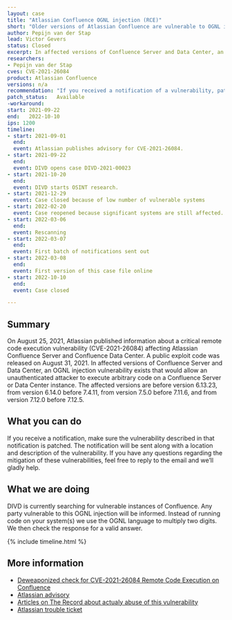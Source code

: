 ```yaml
---
layout: case
title: "Atlassian Confluence OGNL injection (RCE)"
short: "Older versions of Atlassian Confluence are vulnerable to OGNL injection, which allows attackers to take over systems."
author: Pepijn van der Stap
lead: Victor Gevers
status: Closed
excerpt: In affected versions of Confluence Server and Data Center, an OGNL injection vulnerability exists that would allow an unauthenticated attacker to execute arbitrary code on a Confluence Server or Data Center instance. The affected versions are before version 6.13.23, from version 6.14.0 before 7.4.11, from version 7.5.0 before 7.11.6, and from version 7.12.0 before 7.12.5.
researchers:
- Pepijn van der Stap
cves: CVE-2021-26084
product: Atlassian Confluence
versions: n/a
recommendation: "If you received a notification of a vulnerability, patch your system with the information provided in this notification."
patch_status:	Available
-workaround:		
start: 2021-09-22
end:   2022-10-10
ips: 1200
timeline:
- start: 2021-09-01
  end: 
  event: Atlassian publishes advisory for CVE-2021-26084.
- start: 2021-09-22
  end:
  event: DIVD opens case DIVD-2021-00023
- start: 2021-10-20
  end:
  event: DIVD starts OSINT research.
- start: 2021-12-29
  event: Case closed because of low number of vulnerable systems
- start: 2022-02-20
  event: Case reopened because significant systems are still affected.
- start: 2022-03-06
  end:
  event: Rescanning
- start: 2022-03-07
  end:
  event: First batch of notifications sent out
- start: 2022-03-08
  end:
  event: First version of this case file online
- start: 2022-10-10
  end:
  event: Case closed

---
```

## Summary

On August 25, 2021, Atlassian published information about a critical remote code execution vulnerability (CVE-2021-26084) affecting Atlassian Confluence Server and Confluence Data Center. A public exploit code was released on August 31, 2021.
In affected versions of Confluence Server and Data Center, an OGNL injection vulnerability exists that would allow an unauthenticated attacker to execute arbitrary code on a Confluence Server or Data Center instance. The affected versions are before version 6.13.23, from version 6.14.0 before 7.4.11, from version 7.5.0 before 7.11.6, and from version 7.12.0 before 7.12.5. 

## What you can do

If you receive a notification, make sure the vulnerability described in that notification is patched. The notification will be sent along with a location and description of the vulnerability. If you have any questions regarding the mitigation of these vulnerabilities, feel free to reply to the email and we’ll gladly help. 

## What we are doing

DIVD is currently searching for vulnerable instances of Confluence. Any party vulnerable to this OGNL injection will be informed. Instead of running code on your system(s) we use the OGNL language to multiply two digits. We then check the response for a valid answer. 

{% include timeline.html %}

## More information

* [Deweaponized check for CVE-2021-26084 Remote Code Execution on Confluence](https://github.com/xstp/CVE-2021-26084)
* [Atlassian advisory](https://confluence.atlassian.com/doc/confluence-security-advisory-2021-08-25-1077906215.html)
* [Articles on The Record about actualy abuse of this vulnerability](https://therecord.media/confluence-enterprise-servers-targeted-with-recent-vulnerability/)
* [Atlassian trouble ticket](https://jira.atlassian.com/browse/CONFSERVER-67940)

